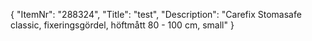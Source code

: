 {
  "ItemNr": "288324",
  "Title": "test",
  "Description": "Carefix Stomasafe classic, fixeringsgördel, höftmått 80 - 100 cm, small"
}